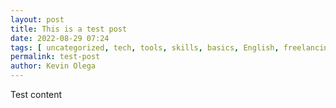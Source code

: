 ```yaml
--- 
layout: post 
title: This is a test post
date: 2022-08-29 07:24
tags: [ uncategorized, tech, tools, skills, basics, English, freelancing, stories, strategies, blog ]
permalink: test-post
author: Kevin Olega 
--- 
```

Test content
